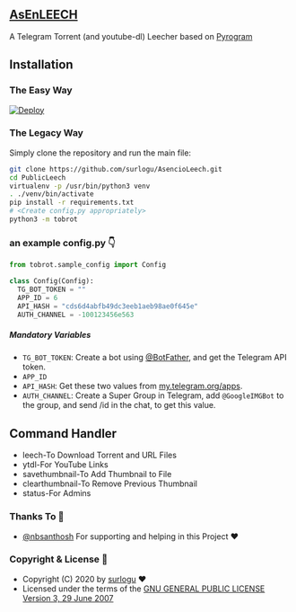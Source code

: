 ## [AsEnLEECH](#)

A Telegram Torrent (and youtube-dl) Leecher based on [Pyrogram](https://github.com/pyrogram/pyrogram)

## Installation

### The Easy Way

[![Deploy](https://www.herokucdn.com/deploy/button.svg)](https://heroku.com/deploy?template=https://github.com/surlogu/AsEnLEECH)

### The Legacy Way
Simply clone the repository and run the main file:

```sh
git clone https://github.com/surlogu/AsencioLeech.git
cd PublicLeech
virtualenv -p /usr/bin/python3 venv
. ./venv/bin/activate
pip install -r requirements.txt
# <Create config.py appropriately>
python3 -m tobrot
```

### an example config.py 👇
```py
from tobrot.sample_config import Config

class Config(Config):
  TG_BOT_TOKEN = ""
  APP_ID = 6
  API_HASH = "cds6d4abfb49dc3eeb1aeb98ae0f645e"
  AUTH_CHANNEL = -100123456e563
```

##### Mandatory Variables

* `TG_BOT_TOKEN`: Create a bot using [@BotFather](https://telegram.dog/BotFather), and get the Telegram API token.
* `APP_ID`
* `API_HASH`: Get these two values from [my.telegram.org/apps](https://my.telegram.org/apps).
* `AUTH_CHANNEL`: Create a Super Group in Telegram, add `@GoogleIMGBot` to the group, and send /id in the chat, to get this value.

## Command Handler

* leech-To Download Torrent and URL Files
* ytdl-For YouTube Links
* savethumbnail-To Add Thumbnail to File
* clearthumbnail-To Remove Previous Thumbnail
* status-For Admins

### Thanks To 🤟
* [@nbsanthosh](https://t.me/Santhosh_NB) For supporting and helping in this Project ❤️

### Copyright & License 👮
* Copyright (C) 2020 by [surlogu](https://github.com/surlogu) ❤️️
* Licensed under the terms of the [GNU GENERAL PUBLIC LICENSE Version 3, 29 June 2007](https://github.com/surlogu/AsEnLEECH/blob/master/LICENSE)
